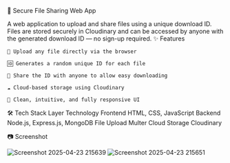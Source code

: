 
📁 Secure File Sharing Web App

A web application to upload and share files using a unique download ID. Files are stored securely in Cloudinary and can be accessed by anyone with the generated download ID — no sign-up required.
✨ Features

    🔼 Upload any file directly via the browser

    🆔 Generates a random unique ID for each file

    🔗 Share the ID with anyone to allow easy downloading

    ☁️ Cloud-based storage using Cloudinary

    🧼 Clean, intuitive, and fully responsive UI

🛠 Tech Stack
Layer	Technology
Frontend	HTML, CSS, JavaScript
Backend	Node.js, Express.js, MongoDB
File Upload	Multer
Cloud Storage	Cloudinary

📷 Screenshot


![Screenshot 2025-04-23 215639](https://github.com/user-attachments/assets/6efb2bc8-ccb0-4b7d-b223-bd43301639f3)
![Screenshot 2025-04-23 215651](https://github.com/user-attachments/assets/7caadcd1-c0a0-4dc8-8860-3d5526726e30)

